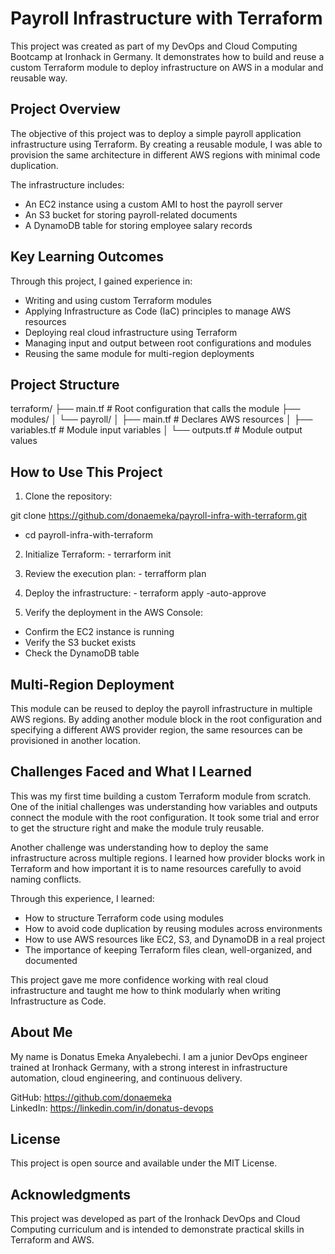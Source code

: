 # Payroll Infrastructure with Terraform

This project was created as part of my DevOps and Cloud Computing Bootcamp at Ironhack in Germany. It demonstrates how to build and reuse a custom Terraform module to deploy infrastructure on AWS in a modular and reusable way.

## Project Overview

The objective of this project was to deploy a simple payroll application infrastructure using Terraform. By creating a reusable module, I was able to provision the same architecture in different AWS regions with minimal code duplication.

The infrastructure includes:

- An EC2 instance using a custom AMI to host the payroll server
- An S3 bucket for storing payroll-related documents
- A DynamoDB table for storing employee salary records

## Key Learning Outcomes

Through this project, I gained experience in:

- Writing and using custom Terraform modules
- Applying Infrastructure as Code (IaC) principles to manage AWS resources
- Deploying real cloud infrastructure using Terraform
- Managing input and output between root configurations and modules
- Reusing the same module for multi-region deployments

## Project Structure

terraform/
├── main.tf # Root configuration that calls the module
├── modules/
│ └── payroll/
│ ├── main.tf # Declares AWS resources
│ ├── variables.tf # Module input variables
│ └── outputs.tf # Module output values


## How to Use This Project

1. Clone the repository:

git clone https://github.com/donaemeka/payroll-infra-with-terraform.git
- cd payroll-infra-with-terraform


2. Initialize Terraform: - terrarform init


3. Review the execution plan: - terrafform plan


4. Deploy the infrastructure: - terraform apply -auto-approve


5. Verify the deployment in the AWS Console:

- Confirm the EC2 instance is running
- Verify the S3 bucket exists
- Check the DynamoDB table

## Multi-Region Deployment

This module can be reused to deploy the payroll infrastructure in multiple AWS regions. By adding another module block in the root configuration and specifying a different AWS provider region, the same resources can be provisioned in another location.

## Challenges Faced and What I Learned

This was my first time building a custom Terraform module from scratch. One of the initial challenges was understanding how variables and outputs connect the module with the root configuration. It took some trial and error to get the structure right and make the module truly reusable.

Another challenge was understanding how to deploy the same infrastructure across multiple regions. I learned how provider blocks work in Terraform and how important it is to name resources carefully to avoid naming conflicts.

Through this experience, I learned:

- How to structure Terraform code using modules
- How to avoid code duplication by reusing modules across environments
- How to use AWS resources like EC2, S3, and DynamoDB in a real project
- The importance of keeping Terraform files clean, well-organized, and documented

This project gave me more confidence working with real cloud infrastructure and taught me how to think modularly when writing Infrastructure as Code.

## About Me

My name is Donatus Emeka Anyalebechi. I am a junior DevOps engineer trained at Ironhack Germany, with a strong interest in infrastructure automation, cloud engineering, and continuous delivery.

GitHub: https://github.com/donaemeka  
LinkedIn: https://linkedin.com/in/donatus-devops

## License

This project is open source and available under the MIT License.

## Acknowledgments

This project was developed as part of the Ironhack DevOps and Cloud Computing curriculum and is intended to demonstrate practical skills in Terraform and AWS.





